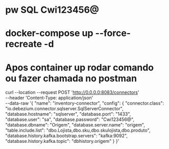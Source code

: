 # pw SQL Cwi123456@

# docker-compose up --force-recreate  -d

# Apos container up rodar comando ou fazer chamada no postman

curl --location --request POST 'http://0.0.0.0:8083/connectors' \
--header 'Content-Type: application/json' \
--data-raw '{
  "name": "inventory-connector", 
  "config": {
    "connector.class": "io.debezium.connector.sqlserver.SqlServerConnector", 
    "database.hostname": "sqlserver", 
    "database.port": "1433", 
    "database.user": "sa", 
    "database.password": "Cwi123456@", 
    "database.dbname": "Origem", 
    "database.server.name": "origem", 
    "table.include.list": "dbo.Lojista,dbo.sku,dbo.skulojista,dbo.produto", 
    "database.history.kafka.bootstrap.servers": "kafka:9092", 
    "database.history.kafka.topic": "dbhistory.origem" 
  }
}'
